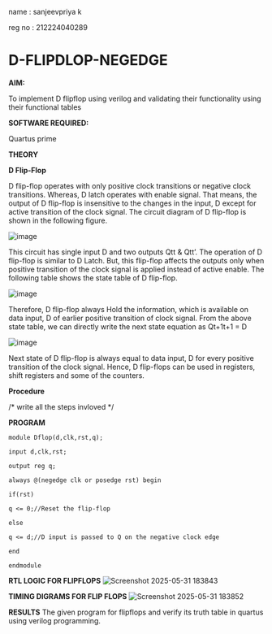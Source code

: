 name : sanjeevpriya k

reg no : 212224040289
# D-FLIPDLOP-NEGEDGE

**AIM:**

To implement  D flipflop using verilog and validating their functionality using their functional tables

**SOFTWARE REQUIRED:**

Quartus prime

**THEORY**

**D Flip-Flop**

D flip-flop operates with only positive clock transitions or negative clock transitions. Whereas, D latch operates with enable signal. That means, the output of D flip-flop is insensitive to the changes in the input, D except for active transition of the clock signal. The circuit diagram of D flip-flop is shown in the following figure.

![image](https://github.com/naavaneetha/D-FLIPDLOP-NEGEDGE/assets/154305477/48c81fe8-bc3f-40e7-95e2-519fc155ad51)

This circuit has single input D and two outputs Qtt & Qtt’. The operation of D flip-flop is similar to D Latch. But, this flip-flop affects the outputs only when positive transition of the clock signal is applied instead of active enable. The following table shows the state table of D flip-flop.

![image](https://github.com/naavaneetha/D-FLIPDLOP-NEGEDGE/assets/154305477/e5f3fda7-68ec-4a3a-a0a4-cf6f9cc4ab55)

Therefore, D flip-flop always Hold the information, which is available on data input, D of earlier positive transition of clock signal. From the above state table, we can directly write the next state equation as Qt+1t+1 = D

![image](https://github.com/naavaneetha/D-FLIPDLOP-NEGEDGE/assets/154305477/8592c0d8-2917-4142-91b9-d6c30dd891d2)

Next state of D flip-flop is always equal to data input, D for every positive transition of the clock signal. Hence, D flip-flops can be used in registers, shift registers and some of the counters.

**Procedure**

/* write all the steps invloved */

**PROGRAM**

```
module Dflop(d,clk,rst,q);

input d,clk,rst;

output reg q;

always @(negedge clk or posedge rst) begin

if(rst)

q <= 0;//Reset the flip-flop

else

q <= d;//D input is passed to Q on the negative clock edge

end

endmodule
```

**RTL LOGIC FOR FLIPFLOPS**
![Screenshot 2025-05-31 183843](https://github.com/user-attachments/assets/bd45020f-1509-4391-bb76-00e22d3bad83)


**TIMING DIGRAMS FOR FLIP FLOPS**
![Screenshot 2025-05-31 183852](https://github.com/user-attachments/assets/df3826e4-ce96-45a5-ab51-8ede8ab3a84c)


**RESULTS**
The given program for flipflops and verify its truth table in quartus using verilog programming.
